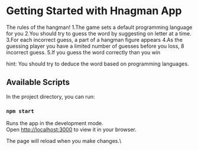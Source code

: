 # Getting Started with Hnagman App
 The rules of the hangman!
 1.The game sets a default programming language for you
 2.You should try to guess the word by suggesting on letter at a time.
 3.For each incorrect guess, a part of a hangman figure appears
 4.As the guessing player you have a limited number of guesses before you loss, 8 incorrect guess.
 5.If you guess the word correctly than you win

 hint:
 You should try to deduce the word based on programming languages.


## Available Scripts

In the project directory, you can run:

### `npm start`

Runs the app in the development mode.\
Open [http://localhost:3000](http://localhost:3000) to view it in your browser.

The page will reload when you make changes.\
